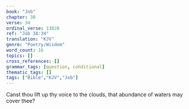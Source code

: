 ```yaml
---
book: "Job"
chapter: 38
verse: 34
ordinal_verse: 13828
ref: "Job 38:34"
translation: "KJV"
genre: "Poetry/Wisdom"
word_count: 16
topics: []
cross_references: []
grammar_tags: [question, conditional]
thematic_tags: []
tags: ["Bible","KJV","Job"]
---
```

Canst thou lift up thy voice to the clouds, that abundance of waters may cover thee?

